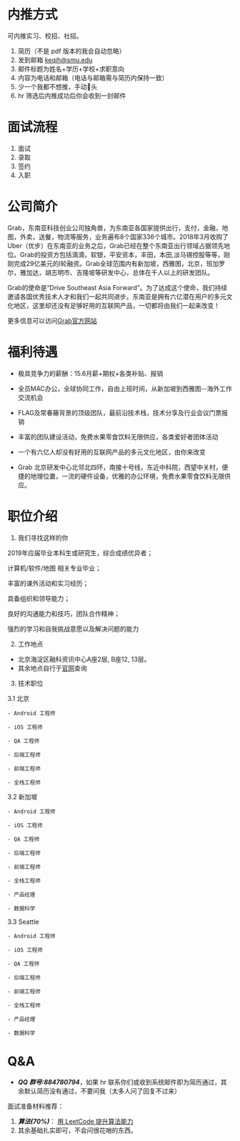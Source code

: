 # 内推方式 

可内推实习、校招、社招。

1. 简历（不是 pdf 版本的我会自动忽略）
2. 发到邮箱 keqih@smu.edu
3. 邮件标题为姓名+学历+学校+求职意向
4. 内容为电话和邮箱（电话与邮箱需与简历内保持一致）
5. 少一个我都不想推，手动🐶头
6. hr 筛选后内推成功后你会收到一封邮件

#  面试流程

1. 面试
2. 录取
3. 签约
4. 入职


# 公司简介
Grab，东南亚科技创业公司独角兽，为东南亚各国家提供出行，支付，金融，地图，外卖，送餐，物流等服务，业务遍布8个国家336个城市。2018年3月收购了Uber（优步）在东南亚的业务之后，Grab已经在整个东南亚出行领域占据领先地位。Grab的投资方包括滴滴，软银，平安资本，丰田，本田,淡马锡控股等等，刚刚完成29亿美元的I轮融资。Grab全球范围内有新加坡，西雅图，北京，班加罗尔，雅加达，胡志明市、吉隆坡等研发中心，总体在千人以上的研发团队。

 

Grab的使命是“Drive Southeast Asia Forward”。为了达成这个使命，我们持续邀请各国优秀技术人才和我们一起共同进步。东南亚是拥有六亿潜在用户的多元文化地区，这里却还没有足够好用的互联网产品，一切都将由我们一起来改变！

 

更多信息可以访问[Grab官方网站](grab.careers)



# 福利待遇

- 极具竞争力的薪酬：15.6月薪+期权+各类补贴、报销

- 全员MAC办公，全球协同工作，自由上班时间，从新加坡到西雅图--海外工作交流机会

- FLAG及常春藤背景的顶级团队，最前沿技术栈，技术分享及行业会议门票报销

- 丰富的团队建设活动，免费水果零食饮料无限供应，各类爱好者团体活动

- 一个有六亿人却没有好用的互联网产品的多元文化地区，由你来改变

- Grab 北京研发中心北邻北四环，南接十号线，东近中科院，西望中关村，便捷的地理位置，一流的硬件设备，优雅的办公环境，免费水果零食饮料无限供应。



# 职位介绍

1. 我们寻找这样的你 

2019年应届毕业本科生或研究生，综合成绩优异者；

计算机/软件/地图 相关专业毕业；

丰富的课外活动和实习经历；

具备组织和领导能力；

良好的沟通能力和技巧，团队合作精神；

强烈的学习和自我挑战意愿以及解决问题的能力


2. 工作地点 

- 北京海淀区融科资讯中心A座2层, B座12, 13层。
- 其余地点自行于[官网](grab.careers)查询


3. 技术职位

3.1 北京

	- Android 工程师

	- iOS 工程师

	- QA 工程师

	- 后端工程师

	- 前端工程师

	- 全栈工程师

3.2 新加坡

    - Android 工程师
    
    - iOS 工程师
    
    - QA 工程师
    
    - 后端工程师
    
    - 前端工程师
    
    - 全栈工程师
    
    - 产品经理
    
    - 数据科学

3.3 Seattle

    - Android 工程师
    
    - iOS 工程师
    
    - QA 工程师
    
    - 后端工程师
    
    - 前端工程师
    
    - 全栈工程师
    
    - 产品经理
    
    - 数据科学


# Q&A

- ***QQ 群号:884780794***，如果 hr 联系你们或收到系统邮件即为简历通过，其余默认简历没有通过，不要问我（太多人问了回复不过来）

面试准备材料推荐：
1. ***算法(70%)***： [用 LeetCode 提升算法能力](https://xiaozhuanlan.com/leetcode-to-interview)
2. 其余基础扎实即可，不会问很花哨的东西。


